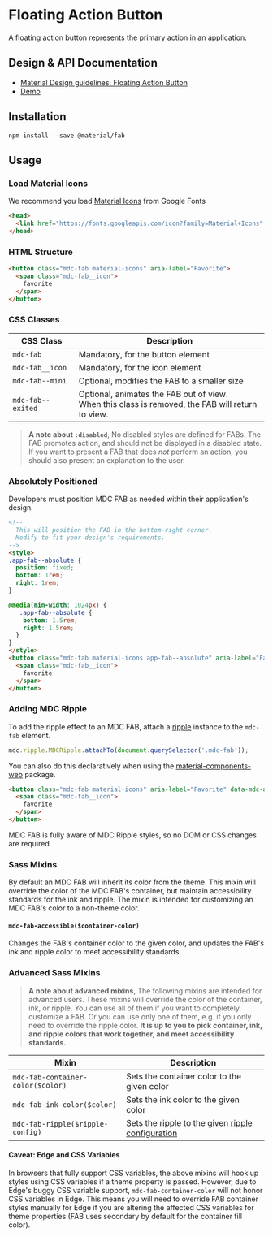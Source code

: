 <!--docs:
title: "Floating Action Button"
layout: detail
section: components
excerpt: "A floating action button represents the primary action in an application"
iconId: button
path: /catalog/buttons/floating-action-buttons/
-->

# Floating Action Button

<!--<div class="article__asset">
  <a class="article__asset-link"
     href="https://material-components-web.appspot.com/fab.html">
    <img src="{{ site.rootpath }}/images/mdc_web_screenshots/fabs.png" width="78" alt="Floating action button screenshot">
  </a>
</div>-->

A floating action button represents the primary action in an application.

## Design & API Documentation

<ul class="icon-list">
  <li class="icon-list-item icon-list-item--spec">
    <a href="https://material.io/guidelines/components/buttons-floating-action-button.html">Material Design guidelines: Floating Action Button</a>
  </li>
  <li class="icon-list-item icon-list-item--link">
    <a href="https://material-components-web.appspot.com/fab.html">Demo</a>
  </li>
</ul>

## Installation

```
npm install --save @material/fab
```

## Usage

### Load Material Icons

We recommend you load [Material Icons]((https://design.google.com/icons/)) from Google Fonts

```html
<head>
  <link href="https://fonts.googleapis.com/icon?family=Material+Icons" rel="stylesheet">
</head>
```

### HTML Structure

```html
<button class="mdc-fab material-icons" aria-label="Favorite">
  <span class="mdc-fab__icon">
    favorite
  </span>
</button>
```

### CSS Classes

CSS Class | Description
--- | ---
`mdc-fab` | Mandatory, for the button element
`mdc-fab__icon` | Mandatory, for the icon element
`mdc-fab--mini` | Optional, modifies the FAB to a smaller size
`mdc-fab--exited` | Optional, animates the FAB out of view.<br>When this class is removed, the FAB will return to view.

> **A note about `:disabled`**, No disabled styles are defined for FABs. The FAB promotes action, and should not be displayed in a disabled state. If you want to present a FAB that does *not* perform an action, you should also present an explanation to the user.

### Absolutely Positioned

Developers must position MDC FAB as needed within their application's design.

```html
<!--
  This will position the FAB in the bottom-right corner.
  Modify to fit your design's requirements.
-->
<style>
.app-fab--absolute {
  position: fixed;
  bottom: 1rem;
  right: 1rem;
}

@media(min-width: 1024px) {
   .app-fab--absolute {
    bottom: 1.5rem;
    right: 1.5rem;
  }
}
</style>
<button class="mdc-fab material-icons app-fab--absolute" aria-label="Favorite">
  <span class="mdc-fab__icon">
    favorite
  </span>
</button>
```

### Adding MDC Ripple

To add the ripple effect to an MDC FAB, attach a [ripple](../mdc-ripple) instance to the
`mdc-fab` element.

```js
mdc.ripple.MDCRipple.attachTo(document.querySelector('.mdc-fab'));
```

You can also do this declaratively when using the [material-components-web](../material-components-web) package.

```html
<button class="mdc-fab material-icons" aria-label="Favorite" data-mdc-auto-init="MDCRipple">
  <span class="mdc-fab__icon">
    favorite
  </span>
</button>
```

MDC FAB is fully aware of MDC Ripple styles, so no DOM or CSS changes are required.

### Sass Mixins

By default an MDC FAB will inherit its color from the theme. This mixin will override the color of the MDC FAB's container, but maintain accessibility standards for the ink and ripple. The mixin is intended for customizing an MDC FAB's color to a non-theme color.

#### `mdc-fab-accessible($container-color)`

Changes the FAB's container color to the given color, and updates the FAB's ink and ripple color to meet accessibility standards.

### Advanced Sass Mixins

> **A note about advanced mixins**, The following mixins are intended for advanced users. These mixins will override the color of the container, ink, or ripple. You can use all of them if you want to completely customize a FAB. Or you can use only one of them, e.g. if you only need to override the ripple color. **It is up to you to pick container, ink, and ripple colors that work together, and meet accessibility standards.**

Mixin | Description
--- | ---
`mdc-fab-container-color($color)` | Sets the container color to the given color
`mdc-fab-ink-color($color)` | Sets the ink color to the given color
`mdc-fab-ripple($ripple-config)` | Sets the ripple to the given [ripple configuration][ripple-readme]

[ripple-readme]: https://github.com/material-components/material-components-web/blob/master/packages/mdc-ripple/README.md

#### Caveat: Edge and CSS Variables

In browsers that fully support CSS variables, the above mixins will hook up styles using CSS variables if a theme property is passed.
However, due to Edge's buggy CSS variable support, `mdc-fab-container-color` will not honor CSS variables in Edge.
This means you will need to override FAB container styles manually for Edge if you are altering the affected CSS variables for theme properties (FAB uses secondary by default for the container fill color).

